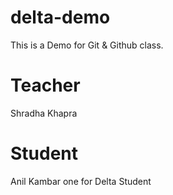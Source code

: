 # delta-demo
This is a Demo for Git &amp; Github class.

# Teacher
Shradha Khapra

# Student
Anil Kambar one for Delta Student
